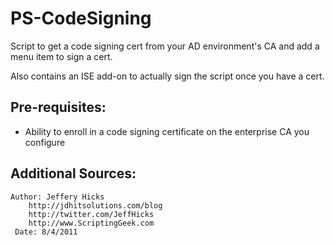 # PS-CodeSigning
Script to get a code signing cert from your AD environment's CA and add a menu item to sign a cert.

Also contains an ISE add-on to actually sign the script once you have a cert.

## Pre-requisites:
* Ability to enroll in a code signing certificate on the enterprise CA you configure

## Additional Sources:
```
Author: Jeffery Hicks
    http://jdhitsolutions.com/blog
    http://twitter.com/JeffHicks
    http://www.ScriptingGeek.com
 Date: 8/4/2011
 ```
